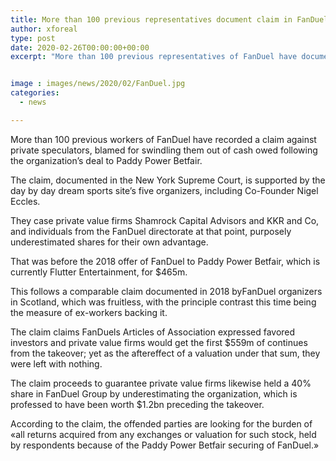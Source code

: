 ```yaml
---
title: More than 100 previous representatives document claim in FanDuel case
author: xforeal 
type: post
date: 2020-02-26T00:00:00+00:00
excerpt: "More than 100 previous representatives of FanDuel have documented a claim against private financial specialists, blamed for conning them out of cash owed following the organization's deal to Paddy Power Betfair "


image : images/news/2020/02/FanDuel.jpg
categories:
  - news

---
```

More than 100 previous workers of FanDuel have recorded a claim against private speculators, blamed for swindling them out of cash owed following the organization&#8217;s deal to Paddy Power Betfair. 

The claim, documented in the New York Supreme Court, is supported by the day by day dream sports site&#8217;s five organizers, including Co-Founder Nigel Eccles. 

They case private value firms Shamrock Capital Advisors and KKR and Co, and individuals from the FanDuel directorate at that point, purposely underestimated shares for their own advantage. 

That was before the 2018 offer of FanDuel to Paddy Power Betfair, which is currently Flutter Entertainment, for $465m. 

This follows a comparable claim documented in 2018 byFanDuel organizers in Scotland, which was fruitless, with the principle contrast this time being the measure of ex-workers backing it. 

The claim claims FanDuels Articles of Association expressed favored investors and private value firms would get the first $559m of continues from the takeover; yet as the aftereffect of a valuation under that sum, they were left with nothing. 

The claim proceeds to guarantee private value firms likewise held a 40&percnt; share in FanDuel Group by underestimating the organization, which is professed to have been worth $1.2bn preceding the takeover. 

According to the claim, the offended parties are looking for the burden of &#171;all returns acquired from any exchanges or valuation for such stock, held by respondents because of the Paddy Power Betfair securing of FanDuel.&#187;